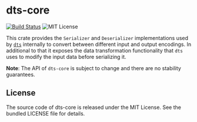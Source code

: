 # dts-core

[![Build Status](https://github.com/martinohmann/dts/workflows/ci/badge.svg)](https://github.com/martinohmann/dts/actions?query=workflow%3Aci)
![MIT License](https://img.shields.io/github/license/martinohmann/dts?color=blue)

This crate provides the `Serializer` and `Deserializer` implementations used
by [`dts`](https://github.com/martinohmann) internally to convert between
different input and output encodings. In additional to that it exposes the
data transformation functionality that `dts` uses to modify the input data
before serializing it.

**Note**: The API of `dts-core` is subject to change and there are no
stability guarantees.

## License

The source code of dts-core is released under the MIT License. See the bundled
LICENSE file for details.
